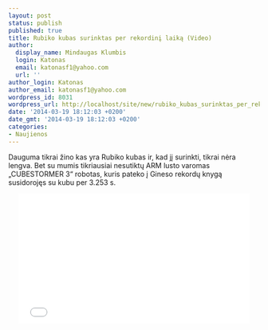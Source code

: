 ```yaml
---
layout: post
status: publish
published: true
title: Rubiko kubas surinktas per rekordinį laiką (Video)
author:
  display_name: Mindaugas Klumbis
  login: Katonas
  email: katonasf1@yahoo.com
  url: ''
author_login: Katonas
author_email: katonasf1@yahoo.com
wordpress_id: 8031
wordpress_url: http://localhost/site/new/rubiko_kubas_surinktas_per_rekordini_laika_video/
date: '2014-03-19 18:12:03 +0200'
date_gmt: '2014-03-19 18:12:03 +0200'
categories:
- Naujienos
---
```

<p>
	Dauguma tikrai žino kas yra Rubiko kubas ir, kad jį surinkti, tikrai nėra lengva. Bet su mumis tikriausiai nesutiktų ARM lusto varomas &bdquo;CUBESTORMER 3&ldquo; robotas, kuris pateko į Gineso rekordų knygą susidorojęs su kubu per 3.253 s.</p>
<p style="text-align: center;">
	<iframe allowfullscreen="" frameborder="0" height="261" src="//www.youtube.com/embed/X0pFZG7j5cE?rel=0" width="464"></iframe></p>
